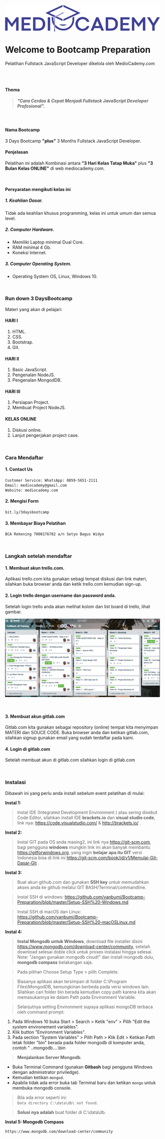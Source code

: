 ![logo](img/logo.png)

# Welcome to Bootcamp Preparation 

Pelatihan Fullstack JavaScript Developer dikelola oleh MedioCademy.com

<br><br>

#### Thema

> ##### "Cara Cerdas & Cepat Menjadi Fullstack JavaScript Developer Profesional".

<br>

#### Nama Bootcamp

3 Days Bootcamp **"plus"** 3 Months Fullstack JavaScript Developer.

#### Penjelasan

Pelatihan ini adalah Kombinasi antara **"3 Hari Kelas Tatap Muka"** plus **"3 Bulan Kelas ONLINE"** di web mediocademy.com.

<br>

#### Persyaratan mengikuti kelas ini

##### 1. Keahlian Dasar.

Tidak ada keahlian khusus programming, kelas ini untuk umum dan semua level.

##### 2. Computer Hardware.

* Memiliki Laptop minimal Dual Core.
* RAM minimal 4 Gb.
* Koneksi Internet.

##### 3. Computer Operating System.

* Operating System OS, Linux, Windows 10.

<br>

### Run down 3 DaysBootcamp

Materi yang akan di pelajari:

#### HARI I

1. HTML.
2. CSS.
3. Bootstrap.
4. Git.

#### HARI II

1. Basic JavaScript.
2. Pengenalan NodeJS.
3. Pengenalan MongodDB.

#### HARI III

1. Persiapan Project.
2. Membuat Project NodeJS.

#### KELAS ONLINE

1. Diskusi online.
2. Lanjut pengerjakan project case.

<br>


### Cara Mendaftar

#### 1. Contact Us

	Customer Service: WhatsApp: 0859-5651-2111
	Email: mediocademy@gmail.com
	Website: mediocademy.com 

#### 2. Mengisi Form

	bit.ly/3daysbootcamp

#### 3. Membayar Biaya Pelatihan

	BCA Rekening 7000176782 a/n Setyo Bagus Widyo

<br>



### Langkah setelah mendaftar

#### 1. Membuat akun trello.com.

Aplikasi trello.com kita gunakan sebagi tempat diskusi dan link materi, silahkan buka browser anda dan ketik trello.com kemudian sign-up.

#### 2. Login trello dengan username dan password anda.

Setelah login trello anda akan melihat kolom dan list board di trello, lihat gambar.

![trello](img/trello.png)

<br>

#### 3. Membuat akun gitlab.com

Gitlab.com kita gunakan sebagai repository (online) tempat kita menyimpan MATERI dan SOUCE CODE.
Buka browser anda dan ketikan gitlab.com, silahkan signup gunakan email yang sudah terdaftar pada kami.

#### 4. Login di gitlab.com

Setelah membuat akun di gitlab.com silahkan login di gitlab.com

<br>


### Instalasi


Dibawah ini yang perlu anda install sebelum event pelatihan di mulai:

**Instal 1:**

> Instal IDE (Integrated Development Environment ) atau sering disebut Code Editor, silahkan install IDE **brackets.io** dan **visual studio code**, link nya: https://code.visualstudio.com/ & http://brackets.io/ .

**Instal 2:**

> Instal GIT pada OS anda masing2, ini link nya https://git-scm.com, bagi pengguna **windows** mungkin link ini akan banyak membantu https://gitforwindows.org, yang ingin **belajar apa itu GIT** versi Indonesia bisa di link ini https://git-scm.com/book/id/v1/Memulai-Git-Dasar-Git .

**Instal 3:**

> Buat akun github.com dan gunakan **SSH key** untuk memudahkan akses anda ke github melalui GIT BASH/Terminal/commandline. 

> Instal SSH di windows: https://github.com/vanbumi/Bootcamp-Preparation/blob/master/Setup-SSH%20-Windows.md

> Instal SSH di macOS dan Linux: https://github.com/vanbumi/Bootcamp-Preparation/blob/master/Setup-SSH%20-macOSLinux.md


**Instal 4:**

> **Instal Mongodb untuk Windows**, download file installer disini https://www.mongodb.com/download-center/community, setelah download selesai doble click untuk proses instalasi hingga selesai. Note: "Jangan gunakan mongodb cloud!" dan install mongodb dulu, **mongodb compass** belakangan saja.

> Pada pilihan Choose Setup Type > pilih Complete.

> Biasanya aplikasi akan tersimpan di folder C:\Program Files\MongodDB\, kemungkinan berbeda pada versi windows lain. Silahkan cari folder bin berada kemudian copy path karena kita akan memasukannya ke dalam Path pada Environment Variable.

> Selanjutnya setting Environment supaya aplikasi mongoDB terbaca oleh command prompt: <br>
1. Pada Windows 10 buka Start > Search > Ketik "env" > Pilih "Edit the system environement variables".
2. Klik button "Environment Variables".
3. Pada section "System Variables" > Pilih Path > Klik Edit > Ketikan Path letak folder "bin" berada pada folder mongodb di komputer anda, contoh " ..mongodb\..\..\bin

> **Menjalankan Server Mongodb**.<br>
- Buka Terminal Command (gunakan **Gitbash** bagi pengguna Windows dengan administrator priviledge).
- Kemudian ketikan ```mongod```.
-	Apabila tidak ada error buka tab Terminal baru dan ketikan ```mongo``` untuk membuka mongodb console.

> Bila ada error seperti ini: <br>
```Data directory C:\data\db\ not found```.

> **Solusi nya adalah** buat folder di C:\data\db.


**Instal 5: Mongodb Compass**

	https://www.mongodb.com/download-center/community

	